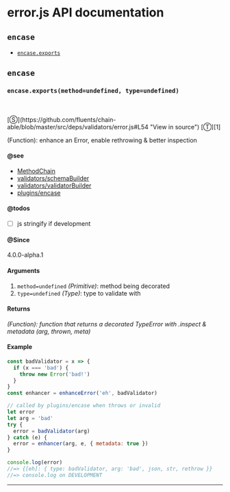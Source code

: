 # error.js API documentation

<!-- div class="toc-container" -->

<!-- div -->

## `encase`
* <a href="#encase-prototype-exports"  data-meta="exports method undefined type undefined"  data-call="exports method undefined type undefined"  data-category="Methods"  data-description="Function enhance an Error enable rethrowing better inspection"  data-name="exports"  data-member="encase"  data-see="href https github com fluents chain able blob master src MethodChain js label MethodChain href https github com fluents chain able blob master src deps validators schemaBuilder js label validators schemaBuilder href https github com fluents chain able blob master src deps validators validatorBuilder js label validators validatorBuilder href https github com fluents chain able blob master src plugins encase js label plugins encase"  data-todos="js stringify if development"  data-all="meta exports method undefined type undefined call exports method undefined type undefined category Methods description Function enhance an Error enable rethrowing better inspection name exports member encase see href https github com fluents chain able blob master src MethodChain js label MethodChain href https github com fluents chain able blob master src deps validators schemaBuilder js label validators schemaBuilder href https github com fluents chain able blob master src deps validators validatorBuilder js label validators validatorBuilder href https github com fluents chain able blob master src plugins encase js label plugins encase notes todos js stringify if development n klassProps" >`encase.exports`</a>

<!-- /div -->

<!-- /div -->

<!-- div class="doc-container" -->

<!-- div -->

## `encase`

<!-- div -->

<h3 id="encase-prototype-exports" data-member="encase" data-category="Methods" data-name="exports"><code>encase.exports(method=undefined, type=undefined)</code></h3>
<br>
<br>
[&#x24C8;](https://github.com/fluents/chain-able/blob/master/src/deps/validators/error.js#L54 "View in source") [&#x24C9;][1]

(Function): enhance an Error, enable rethrowing & better inspection


#### @see 

* <a href="https://github.com/fluents/chain-able/blob/master/src/MethodChain.js" >MethodChain</a>
* <a href="https://github.com/fluents/chain-able/blob/master/src/deps/validators/schemaBuilder.js" >validators/schemaBuilder</a>
* <a href="https://github.com/fluents/chain-able/blob/master/src/deps/validators/validatorBuilder.js" >validators/validatorBuilder</a>
* <a href="https://github.com/fluents/chain-able/blob/master/src/plugins/encase.js" >plugins/encase</a>

#### @todos 

- [ ] js stringify if development
 

#### @Since
4.0.0-alpha.1

#### Arguments
1. `method=undefined` *(Primitive)*: method being decorated
2. `type=undefined` *(Type)*: type to validate with

#### Returns
*(Function): function that returns a decorated TypeError with .inspect & metadata (arg, thrown, meta)*

#### Example
```js
const badValidator = x => {
  if (x === 'bad') {
    throw new Error('bad!')
  }
}
const enhancer = enhanceError('eh', badValidator)

// called by plugins/encase when throws or invalid
let error
let arg = 'bad'
try {
  error = badValidator(arg)
} catch (e) {
  error = enhancer(arg, e, { metadata: true })
}

console.log(error)
//=> {[eh]: { type: badValidator, arg: 'bad', json, str, rethrow }}
//=> console.log on DEVELOPMENT

```
---

<!-- /div -->

<!-- /div -->

<!-- /div -->

 [1]: #encase "Jump back to the TOC."
